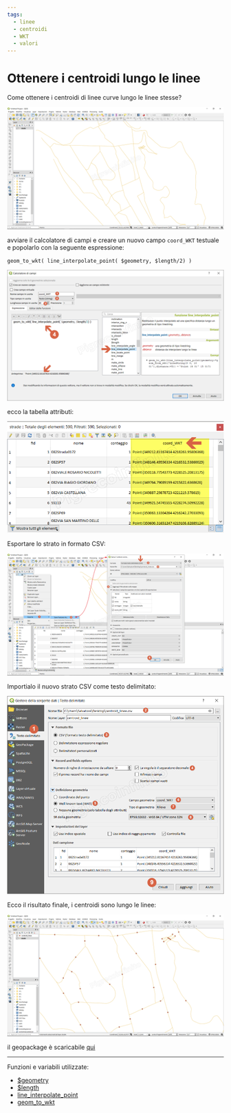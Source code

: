 ```yaml
---
tags:
  - linee
  - centroidi
  - WKT
  - valori
---
```


# Ottenere i centroidi lungo le linee

Come ottenere i centroidi di linee curve lungo le linee stesse?

[![tema](../img/esempi/centroid_linee/centroid_linee1.png)](../img/esempi/centroid_linee/centroid_linee1.png)

avviare il calcolatore di campi e creare un nuovo campo `coord_WKT` testuale e popolarlo con la seguente espressione:

```
geom_to_wkt( line_interpolate_point( $geometry, $length/2) )
```

[![tema](../img/esempi/centroid_linee/centroid_linee2.png)](../img/esempi/centroid_linee/centroid_linee2.png)

ecco la tabella attributi:

[![tema](../img/esempi/centroid_linee/centroid_linee3.png)](../img/esempi/centroid_linee/centroid_linee3.png)

Esportare lo strato in formato CSV:

[![tema](../img/esempi/centroid_linee/centroid_linee4.png)](../img/esempi/centroid_linee/centroid_linee4.png)

Importialo il nuovo strato CSV come testo delimitato:

[![tema](../img/esempi/centroid_linee/centroid_linee5.png)](../img/esempi/centroid_linee/centroid_linee5.png)

Ecco il risultato finale, i centroidi sono lungo le linee:

[![tema](../img/esempi/centroid_linee/centroid_linee6.png)](../img/esempi/centroid_linee/centroid_linee6.png)

il geopackage è scaricabile [qui](https://github.com/gbvitrano/HfcQGIS/blob/master/esempi/dati_esempi.zip?raw=true)

---

Funzioni e variabili utilizzate:

* [$geometry](../gr_funzioni/geometria/geometria_unico.md#geometry)
* [$length](../gr_funzioni/geometria/geometria_unico.md#length)
* [line_interpolate_point](../gr_funzioni/geometria/geometria_unico.md#line_interpolate_point.)
* [geom_to_wkt](../gr_funzioni/geometria/geometria_unico.md#geom_to_wkt)